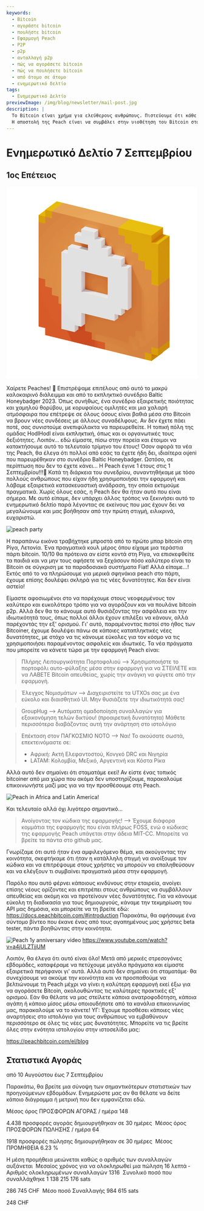 ```yaml
---
keywords:
  - Bitcoin
  - αγοράστε bitcoin
  - πουλήστε bitcoin
  - Εφαρμογή Peach
  - P2P
  - p2p
  - ανταλλαγή p2p
  - πώς να αγοράσετε bitcoin
  - πώς να πουλήσετε bitcoin
  - από άτομο σε άτομο
  - ενημερωτικό δελτίο
tags:
  - Ενημερωτικό Δελτίο
previewImage: /img/blog/newsletter/mail-post.jpg
description: |
  Το Bitcoin είναι χρήμα για ελεύθερους ανθρώπους. Πιστεύουμε ότι κάθε άνθρωπος έχει το δικαίωμα να επιλέγει με ποιο νόμισμα θα αποθηκεύει τον πλούτο του, το αποτέλεσμα της εργασίας του, του χρόνου και της ενέργειάς του.
  Η αποστολή της Peach είναι να συμβάλει στην υιοθέτηση του Bitcoin στα χέρια των ανθρώπων.
---
```


# Ενημερωτικό Δελτίο 7 Σεπτεμβρίου

## 1ος Επέτειος

![peachy peach bitcoin gif](/img/blog/newsletter/gif-peach.gif)

Χαίρετε Peaches! 🍑
Επιστρέψαμε επιτέλους από αυτό το μακρύ καλοκαιρινό διάλειμμα και από το εκπληκτικό συνέδριο Baltic Honeybadger 2023.
Όπως συνήθως, ένα συνέδριο εξαιρετικής ποιότητας και χαμηλού θορύβου, με κορυφαίους ομιλητές και μια χαλαρή ατμόσφαιρα που επέτρεψε σε όλους όσους είναι βαθιά μέσα στο Bitcoin να βρουν νέες συνδέσεις με άλλους συναδέλφους.
Αν δεν έχετε πάει ποτέ, σας συνιστούμε ανεπιφύλακτα να παρευρεθείτε. Η τοπική πόλη της ομάδας HodlHodl είναι εκπληκτική, όπως και οι οργανωτικές τους δεξιότητες.
Λοιπόν... εδώ είμαστε, πίσω στην πορεία και έτοιμοι να κατακτήσουμε αυτό το τελευταίο τρίμηνο του έτους!
Όσον αφορά τα νέα της Peach, θα έλεγα ότι πολλοί από εσάς τα έχετε ήδη δει, ιδιαίτερα οιjeni που παρευρέθηκαν στο συνέδριο Baltic Honeybadger. Ωστόσο, σε περίπτωση που δεν το έχετε κάνει...
Η Peach έγινε 1 έτους στις 1 Σεπτεμβρίου!!!🎂
Κατά τη διάρκεια του συνεδρίου, συναντηθήκαμε με τόσο πολλούς ανθρώπους που είχαν ήδη χρησιμοποιήσει την εφαρμογή και λάβαμε εξαιρετικά κατασκευαστική ανάδραση, την οποία εκτιμούμε πραγματικά. Χωρίς όλους εσάς, η Peach δεν θα ήταν αυτό που είναι σήμερα.
Με αυτό είπαμε, δεν υπάρχει άλλος τρόπος να ξεκινήσει αυτό το ενημερωτικό δελτίο παρά λέγοντας σε εκείνους που μας έχουν δει να μεγαλώνουμε και μας βοήθησαν από την πρώτη στιγμή, ειλικρινά, ευχαριστώ.

![peach party](https://img.mailinblue.com/5647291/images/content_library/original/64f9baaacf47e56e5c144ce8.jpeg)

Η παραπάνω εικόνα τραβήχτηκε μπροστά από το πρώτο μπαρ bitcoin στη Ρίγα, Λετονία. Ένα πραγματικά κουλ μέρος όπου είχαμε μια τεράστια πάρτι bitcoin. 10/10 θα πρότεινα αν είστε κοντά στη Ρίγα, να επισκεφθείτε τα παιδιά και να μην τους αφήσετε να ξεχάσουν πόσο καλύτερο είναι το Bitcoin σε σύγκριση με τα παραδοσιακά συστήματα Fiat!
Αλλά είπαμε...! Εκτός από το να πληρώσουμε για μερικά σφηνάκια peach στο πάρτι, έχουμε επίσης δουλέψει σκληρά για τις νέες δυνατότητες. Και δεν είναι αστείο!

Είμαστε αφοσιωμένοι στο να παρέχουμε στους νεοφερμένους τον καλύτερο και ευκολότερο τρόπο για να αγοράζουν και να πουλάνε bitcoin p2p.
Αλλά δεν θα το κάνουμε αυτό θυσιάζοντας την ασφάλεια και την ιδιωτικότητά τους, όπως πολλοί άλλοι έχουν επιλέξει να κάνουν, αλλά παρέχοντάς την εξ' ορισμού.
Γι' αυτό, παραμένοντας πιστοί στο ήθος των Bitcoiner, έχουμε δουλέψει πάνω σε κάποιες καταπληκτικές νέες δυνατότητες, με στόχο να τις κάνουμε εύκολες για τον κόσμο να τις χρησιμοποιήσει παραμένοντας ασφαλείς και ιδιωτικές. Τα νέα πράγματα που μπορείτε να κάνετε τώρα με την εφαρμογή Peach είναι:

  > Πλήρης Λειτουργικότητα Πορτοφολιού --> Χρησιμοποιήστε το πορτοφόλι αυτο-φύλαξης μέσα στην εφαρμογή για να ΣΤΕΙΛΕΤΕ και να ΛΑΒΕΤΕ Bitcoin απευθείας, χωρίς την ανάγκη να φύγετε από την εφαρμογή.

  > Έλεγχος Νομισμάτων --> Διαχειριστείτε τα UTXOs σας με ένα εύκολο και διαισθητικό UI. Μην θυσιάζετε την ιδιωτικότητά σας!

  > GroupHug --> Αυτόματη ομαδοποίηση συναλλαγών για εξοικονόμηση τελών δικτύου! (προαιρετική δυνατότητα) Μάθετε περισσότερα διαβάζοντας αυτή την ανάρτηση στο ιστολόγιο

  > Επέκταση στον ΠΑΓΚΟΣΜΙΟ ΝΟΤΟ --> Ναι! Το ακούσατε σωστά, επεκτεινόμαστε σε:
  > - Αφρική: Ακτή Ελεφαντοστού, Κονγκό DRC και Νιγηρία
  > - LATAM: Κολομβία, Μεξικό, Αργεντινή και Κόστα Ρίκα

  Αλλά αυτό δεν σημαίνει ότι σταματάμε εκεί!
  Αν είστε ένας τοπικός bitcoiner από μια χώρα που ακόμα δεν υποστηρίζουμε, παρακαλούμε επικοινωνήστε μαζί μας για να την προσθέσουμε στη Peach.

![Peach in Africa and Latin America!](https://img.mailinblue.com/5647291/images/content_library/original/64f9c0ffe65d8946086ff941.jpg)

Και τελευταίο αλλά όχι λιγότερο σημαντικό...

  > Ανοίγοντας τον κώδικα της εφαρμογής! --> Έχουμε διάφορα κομμάτια της εφαρμογής που είναι πλήρως FOSS, ενώ ο κώδικας της εφαρμογής Peach υπάγεται στην άδεια MIT-CC. Μπορείτε να βρείτε τα πάντα στο github μας.

Γνωρίζαμε ότι αυτό ήταν ένα αμφιλεγόμενο θέμα, και ακούγοντας την κοινότητα, σκεφτήκαμε ότι ήταν η κατάλληλη στιγμή να ανοίξουμε τον κώδικα και να επιτρέψουμε στους χρήστες να μπορούν να επαληθεύσουν και να ελέγξουν τι συμβαίνει πραγματικά μέσα στην εφαρμογή.

Παρόλο που αυτό φέρνει κάποιους κινδύνους στην εταιρεία, ανοίγει επίσης νέους ορίζοντες και επιτρέπει στους ανθρώπους να συμβάλλουν απευθείας και ακόμη και να προτείνουν νέες δυνατότητες.
Για να κάνουμε εύκολη τη διαδικασία για τους δημιουργούς, κάναμε την τεκμηρίωση του API μας δημόσια, και μπορείτε να τη βρείτε εδώ: https://docs.peachbitcoin.com/#introduction
Παρακάτω, θα αφήσουμε ένα σύντομο βίντεο που έκανε ένας από τους αγαπημένους μας χρήστες beta tester, πάντα βοηθώντας στην κοινότητα.

![Peach 1y anniversary video](https://www.youtube.com/watch?v=a4jULZTjjUM)
https://www.youtube.com/watch?v=a4jULZTjjUM

Λοιπόν, θα έλεγα ότι αυτό είναι όλο! Μετά από μερικές στρεσογόνες εβδομάδες, καταφέραμε να πετύχουμε μεγάλα πράγματα και είμαστε εξαιρετικά περήφανοι γι' αυτά. Αλλά αυτό δεν σημαίνει ότι σταματάμε· θα συνεχίσουμε να ακούμε την κοινότητα και να προσπαθούμε να βελτιώνουμε τη Peach μέχρι να γίνει η καλύτερη εφαρμογή εκεί έξω για να αγοράσετε Bitcoin, ακολουθώντας τις καλύτερες πρακτικές εξ' ορισμού.
Εάν θα θέλατε να μας στείλετε κάποια ανατροφοδότηση, κάποια αγάπη ή κάποιο μίσος μέσω οποιουδήποτε από τα κανάλια επικοινωνίας μας, παρακαλούμε να το κάνετε!
ΥΓ: Έχουμε προσθέσει κάποιες νέες αναρτήσεις στο ιστολόγιο για τους ανθρώπους να εμβαθύνουν περισσότερο σε όλες τις νέες μας δυνατότητες. Μπορείτε να τις βρείτε όλες στην ενότητα ιστολογίου στην ιστοσελίδα μας:

https://peachbitcoin.com/el/blog

## Στατιστικά Αγοράς

από 10 Αυγούστου έως 7 Σεπτεμβρίου

Παρακάτω, θα βρείτε μια σύνοψη των σημαντικότερων στατιστικών των προηγούμενων εβδομάδων. Ενημερώστε μας αν θα θέλατε να δείτε κάποιο διάγραμμα ή μετρική που δεν εμφανίζεται εδώ.

Μέσος όρος ΠΡΟΣΦΟΡΩΝ ΑΓΟΡΑΣ / ημέρα
148

4.438 προσφορές αγοράς δημιουργήθηκαν σε 30 ημέρες
­
Μέσος όρος ΠΡΟΣΦΟΡΩΝ ΠΩΛΗΣΗΣ / ημέρα
64

1918 προσφορές πώλησης δημιουργήθηκαν σε 30 ημέρες
­
Μέσος ΠΡΟΜΗΘΕΙΑ
6.23 %

Η μέση προμήθεια μειώνεται καθώς ο αριθμός των συναλλαγών αυξάνεται
­
Μεσαίος χρόνος για να ολοκληρωθεί μια πώληση
16 λεπτά
­
Αριθμός ολοκληρωμένων συναλλαγών
1316
­
Συνολικό ποσό που συναλλάχθηκε
1 138 215 176 sats

286 745 CHF
­
Μέσο ποσό Συναλλαγής
984 615 sats

248 CHF
